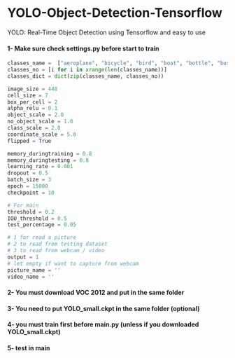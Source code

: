 # YOLO-Object-Detection-Tensorflow
YOLO: Real-Time Object Detection using Tensorflow and easy to use

#### 1- Make sure check settings.py before start to train
```python
classes_name =  ["aeroplane", "bicycle", "bird", "boat", "bottle", "bus", "car", "cat", "chair", "cow", "diningtable", "dog", "horse", "motorbike", "person", "pottedplant", "sheep", "sofa", "train", "tvmonitor"]
classes_no = [i for i in xrange(len(classes_name))]
classes_dict = dict(zip(classes_name, classes_no))

image_size = 448
cell_size = 7
box_per_cell = 2
alpha_relu = 0.1
object_scale = 2.0
no_object_scale = 1.0
class_scale = 2.0
coordinate_scale = 5.0
flipped = True

memory_duringtraining = 0.8
memory_duringtesting = 0.8
learning_rate = 0.001
dropout = 0.5
batch_size = 3
epoch = 15000
checkpoint = 10

# For main
threshold = 0.2
IOU_threshold = 0.5
test_percentage = 0.05

# 1 for read a picture
# 2 to read from testing dataset
# 3 to read from webcam / video
output = 1
# let empty if want to capture from webcam
picture_name = ''
video_name = ''
```

#### 2- You must download VOC 2012 and put in the same folder
#### 3- You need to put YOLO_small.ckpt in the same folder (optional)
#### 4- you must train first before main.py (unless if you downloaded YOLO_small.ckpt)
#### 5- test in main
